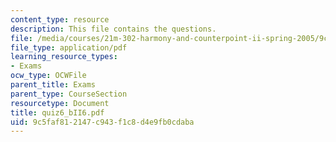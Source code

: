 ```yaml
---
content_type: resource
description: This file contains the questions.
file: /media/courses/21m-302-harmony-and-counterpoint-ii-spring-2005/9c5faf812147c943f1c8d4e9fb0cdaba_quiz6_bII6.pdf
file_type: application/pdf
learning_resource_types:
- Exams
ocw_type: OCWFile
parent_title: Exams
parent_type: CourseSection
resourcetype: Document
title: quiz6_bII6.pdf
uid: 9c5faf81-2147-c943-f1c8-d4e9fb0cdaba
---
```

